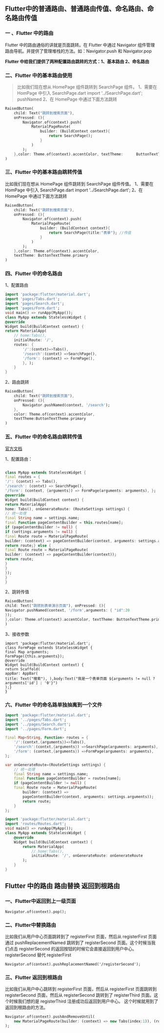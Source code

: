 ## **Flutter中的普通路由、普通路由传值、命名路由、命名路由传值**

### 一 、Flutter 中的路由

Flutter 中的路由通俗的讲就是页面跳转。在 Flutter 中通过 Navigator 组件管理路由导航。并提供了管理堆栈的方法。如：Navigator.push 和 Navigator.pop

**Flutter 中给我们提供了两种配置路由跳转的方式：1、基本路由 2、命名路由**



### 二、Flutter 中的基本路由使用
> 比如我们现在想从 HomePage 组件跳转到 SearchPage 组件。
> 1、需要在 HomPage 中引入 SearchPage.dart
> import '../SearchPage.dart';
>pushNamed
> 2、在 HomePage 中通过下面方法跳转

```dart
RaisedButton(
	child: Text("跳转到搜索页面"), 
    onPressed: (){
		Navigator.of(context).push(
			MaterialPageRoute(
				builder: (BuildContext context){
					return SearchPage();
				}
			)
		);
	},color: Theme.of(context).accentColor, textTheme: 		ButtonTextTheme.primary
)
```

### 三、Flutter 中的基本路由跳转传值
比如我们现在想从 HomePage 组件跳转到 SearchPage 组件传值。
1、需要在 HomPage 中引入 SearchPage.dart
import '../SearchPage.dart';
2、在 HomePage 中通过下面方法跳转

```dart
RaisedButton(
	child: Text("跳转到搜索页面"), 
	onPressed: (){
		Navigator.of(context).push(
			MaterialPageRoute(
				builder: (BuildContext context){
					return SearchPage(title:"表单"); //传值
				}
			)
		);
	},color: Theme.of(context).accentColor,
	textTheme: ButtonTextTheme.primary
)
```

### 四、Flutter 中的命名路由

1、配置路由

```dart
import 'package:flutter/material.dart';
import 'pages/Tabs.dart';
import 'pages/Search.dart';
import 'pages/Form.dart';
void main() => runApp(MyApp());
class MyApp extends StatelessWidget {
@override
Widget build(BuildContext context) {
return MaterialApp(
	// home:Tabs(),
	initialRoute: '/', 
	routes: {
		'/':(contxt)=>Tabs(),
		'/search':(contxt) =>SearchPage(),
		'/form': (context) => FormPage(), 
		}, );
	}
}

```

2、路由跳转

```dart
RaisedButton(
	child: Text("跳转到搜索页面"), 
	onPressed: (){
		Navigator.pushNamed(context, '/search');
	},
	color: Theme.of(context).accentColor, 
	textTheme:ButtonTextTheme.primary
)
```

### 五、Flutter 中的命名路由跳转传值

[官方文档](https://flutter.dev/docs/cookbook/navigation/navigate-with-arguments)

1、配置路由：

```dart

class MyApp extends StatelessWidget {
final routes = {
'/': (contxt) => Tabs(),
'/search': (contxt) => SearchPage(),
'/form': (context, {arguments}) => FormPage(arguments: arguments), };
@override
Widget build(BuildContext context) {
return MaterialApp(
home: Tabs(), onGenerateRoute: (RouteSettings settings) {
// 统一处理
final String name = settings.name;
final Function pageContentBuilder = this.routes[name];
if (pageContentBuilder != null) {
if (settings.arguments != null) {
final Route route = MaterialPageRoute(
builder: (context) => pageContentBuilder(context, arguments: settings.arguments));
return route;} else {
final Route route = MaterialPageRoute(
builder: (context) => pageContentBuilder(context));
return route;
}
}
});
}
}

```

2、跳转传值

```dart
RaisedButton(
child: Text("跳转到表单演示页面"), onPressed: (){
Navigator.pushNamed(context, '/form',arguments: { "id":20
});
},color: Theme.of(context).accentColor, textTheme: ButtonTextTheme.primary
)

```

3、接收参数

```
import 'package:flutter/material.dart';
class FormPage extends StatelessWidget {
final Map arguments;
FormPage({this.arguments});
@override
Widget build(BuildContext context) {
return Scaffold(
appBar: AppBar(
title: Text("搜索"), ),body:Text("我是一个表单页面 ${arguments != null ? arguments['id'] : '0'}")
);}
}

```

### 六、Flutter 中的命名路单独抽离到一个文件

```dart
import 'package:flutter/material.dart';
import '../pages/Tabs.dart';
import '../pages/Search.dart';
import '../pages/Form.dart';

final Map<String, Function> routes = {
	'/':(contxt,{arguments})=>Tabs(),
	'/search':(contxt,{arguments}) =>SearchPage(arguments: arguments),
	'/form': (context,{arguments}) =>FormPage(arguments: arguments), 
};

var onGenerateRoute=(RouteSettings settings) {
	// 统一处理
	final String name = settings.name;
	final Function pageContentBuilder = routes[name];
	if (pageContentBuilder != null) {
	final Route route = MaterialPageRoute(
		builder: (context) =>
		pageContentBuilder(context, arguments: settings.arguments));
		return route;
	}
};
```

```dart
import 'package:flutter/material.dart';
import 'routes/Routes.dart';
void main() => runApp(MyApp());
class MyApp extends StatelessWidget {
	@override
	Widget build(BuildContext context) {
		return MaterialApp(
			// home:Tabs(),
			initialRoute: '/', onGenerateRoute: onGenerateRoute
		);
	}
}
```

## Flutter 中的路由 路由替换 返回到根路由

### 一、Flutter中返回到上一级页面

`Navigator.of(context).pop();` 

### 二、Flutter中替换路由

比如我们从用户中心页面跳转到了 registerFirst 页面，然后从 registerFirst 页面通过 pushReplacementNamed 跳转到了 registerSecond 页面。这个时候当我们点击 registerSecond 的返回按钮的时候它会直接返回到用户中心。  registerSecond 替代 registerFirst 

`Navigator.of(context).pushReplacementNamed('/registerSecond');` 

### 三、Flutter 返回到根路由 

比如我们从用户中心跳转到 registerFirst 页面，然后从 registerFirst 页面跳转到 registerSecond 页面，然后从 registerSecond 跳转到了 registerThird 页面。这个时候我们想的是 registerThird 注册成功后返回到用户中心。 这个时候就用到了返回到根路由的方法。

```dart
Navigator.of(context).pushAndRemoveUntil( 
    new MaterialPageRoute(builder: (context) => new Tabs(index:1)), (route) => route == null 
);
```

